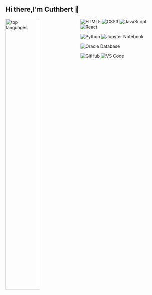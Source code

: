 ## Hi there,I'm Cuthbert 👋



<img alt="top languages" 
   align="left" 
  width="47%"
  src="https://github-readme-stats.vercel.app/api/top-langs/?username=PrinceCuthbert&layout=compact"/>
 ![HTML5](https://img.shields.io/badge/html5-%23E34F26.svg?style=for-the-badge&logo=html5&logoColor=white)
![CSS3](https://img.shields.io/badge/css3-%231572B6.svg?style=for-the-badge&logo=css3&logoColor=white)
![JavaScript](https://img.shields.io/badge/javascript-%23323330.svg?style=for-the-badge&logo=javascript&logoColor=%23F7DF1E)
![React](https://img.shields.io/badge/React-%2361DAFB.svg?style=for-the-badge&logo=react&logoColor=blue)

![Python](https://img.shields.io/badge/Python-%233776AB.svg?style=for-the-badge&logo=python&logoColor=white)
![Jupyter Notebook](https://img.shields.io/badge/Jupyter%20Notebook-%23F37626.svg?style=for-the-badge&logo=jupyter&logoColor=white)

![Oracle Database](https://img.shields.io/badge/Oracle%20Database-%23F80000.svg?style=for-the-badge&logo=oracle&logoColor=white)

![GitHub](https://img.shields.io/badge/github-%23121011.svg?style=for-the-badge&logo=github&logoColor=white)
![VS Code](https://img.shields.io/badge/VS%20Code-%23007ACC.svg?style=for-the-badge&logo=visual-studio-code&logoColor=white)





<!--
**PrinceCuthbert/PrinceCuthbert** is a ✨ _special_ ✨ repository because its `README.md` (this file) appears on your GitHub profile.

Here are some ideas to get you started:

- 🔭 I’m currently working on ...
- 🌱 I’m currently learning ...
- 👯 I’m looking to collaborate on ...
- 🤔 I’m looking for help with ...
- 💬 Ask me about ...
- 📫 How to reach me: ...
- 😄 Pronouns: ...
- ⚡ Fun fact: ...
-->
